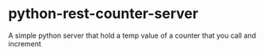 # python-rest-counter-server
A simple python server that hold a temp value of a counter that you call and increment
